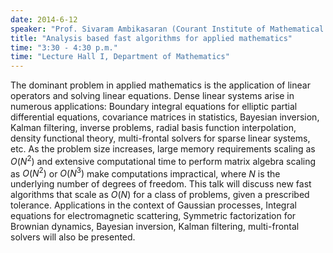 ```yaml
---
date: 2014-6-12
speaker: "Prof. Sivaram Ambikasaran (Courant Institute of Mathematical Sciences, NYU)"
title: "Analysis based fast algorithms for applied mathematics"
time: "3:30 - 4:30 p.m." 
time: "Lecture Hall I, Department of Mathematics"
---
```

The dominant problem in applied mathematics is the application of linear operators and solving linear equations. Dense linear systems arise in numerous applications: Boundary integral equations for elliptic partial differential equations, covariance matrices in statistics, Bayesian inversion, Kalman filtering, inverse problems, radial basis function interpolation, density functional theory, multi-frontal solvers for sparse linear systems, etc. As the problem size increases, large memory requirements scaling as $O(N^2)$ and extensive computational time to perform matrix algebra scaling as $O(N^2)$ or $O(N^3)$ make computations impractical, where $N$ is the underlying number of degrees of freedom. This talk will discuss new fast algorithms that scale as $O(N)$ for a class of problems, given a prescribed tolerance. Applications in the context of Gaussian processes, Integral equations for electromagnetic scattering, Symmetric factorization for Brownian dynamics, Bayesian inversion, Kalman filtering, multi-frontal solvers will also be presented.
